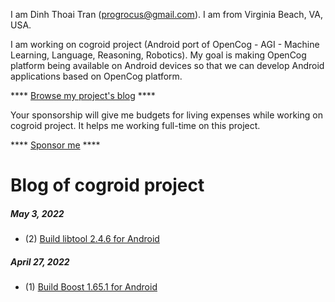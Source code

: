 
I am Dinh Thoai Tran (progrocus@gmail.com). I am from Virginia Beach, VA, USA.

I am working on cogroid project (Android port of OpenCog - AGI - Machine Learning, Language, Reasoning, Robotics). My goal is making OpenCog platform being available on Android devices so that we can develop Android applications based on OpenCog platform.

**** [Browse my project's blog](https://cogroid.com/blog/) ****

Your sponsorship will give me budgets for living expenses while working on cogroid project. It helps me working full-time on this project.

**** [Sponsor me](https://cogroid.com/sponsor/) ****

# Blog of cogroid project

##### May 3, 2022

* (2) [Build libtool 2.4.6 for Android](https://cogroid.com/blog/2022/05/03/build-libtool-2.4.6-for-android)

##### April 27, 2022

* (1) [Build Boost 1.65.1 for Android](https://cogroid.com/blog/2022/04/27/build-boost-1.65.1-for-android)

